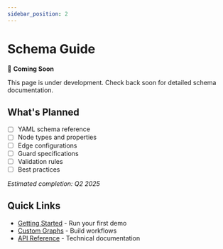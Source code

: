 ```yaml
---
sidebar_position: 2
---
```


# Schema Guide

🚧 **Coming Soon**

This page is under development. Check back soon for detailed schema documentation.

## What's Planned

- [ ] YAML schema reference
- [ ] Node types and properties
- [ ] Edge configurations
- [ ] Guard specifications
- [ ] Validation rules
- [ ] Best practices

_Estimated completion: Q2 2025_

## Quick Links

- [Getting Started](./getting-started) - Run your first demo
- [Custom Graphs](./custom-graphs) - Build workflows  
- [API Reference](./api) - Technical documentation 